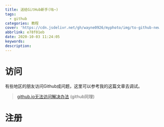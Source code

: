 ```yaml
---
title: 送给GitHub新手(咕~)
tags:
  - github
categories: 教程
cover: 'https://cdn.jsdelivr.net/gh/wayne0926/myphoto/img/to-github-new3.jpg'
abbrlink: e78f01eb
date: 2020-10-03 11:24:05
keywords:
description:
---
```

# 访问
有些地区的朋友访问Github成问题，这里可以参考我的这篇文章去调试。
> [github.io无法访问解决办法](https://wr0926.ml/p/befe379d/)
> (github同理)

# 注册

